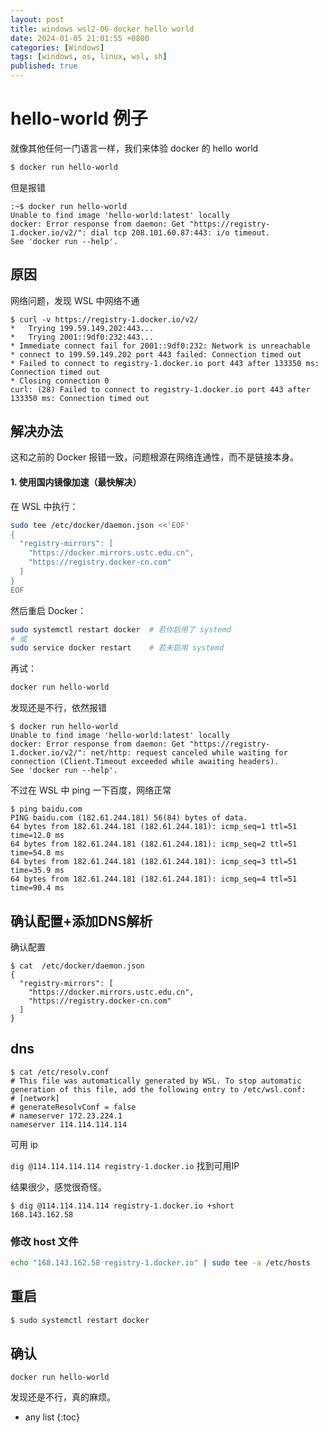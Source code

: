 ```yaml
---
layout: post
title: windows wsl2-06-docker hello world
date: 2024-01-05 21:01:55 +0800
categories: [Windows]
tags: [windows, os, linux, wsl, sh]
published: true
---
```


# hello-world 例子

就像其他任何一门语言一样，我们来体验 docker 的 hello world

```sh
$ docker run hello-world
```

但是报错

```
:~$ docker run hello-world
Unable to find image 'hello-world:latest' locally
docker: Error response from daemon: Get "https://registry-1.docker.io/v2/": dial tcp 208.101.60.87:443: i/o timeout.
See 'docker run --help'.
```

## 原因

网络问题，发现 WSL 中网络不通

```
$ curl -v https://registry-1.docker.io/v2/
*   Trying 199.59.149.202:443...
*   Trying 2001::9df0:232:443...
* Immediate connect fail for 2001::9df0:232: Network is unreachable
* connect to 199.59.149.202 port 443 failed: Connection timed out
* Failed to connect to registry-1.docker.io port 443 after 133350 ms: Connection timed out
* Closing connection 0
curl: (28) Failed to connect to registry-1.docker.io port 443 after 133350 ms: Connection timed out
```

## 解决办法

这和之前的 Docker 报错一致，问题根源在网络连通性，而不是链接本身。

#### 1. **使用国内镜像加速（最快解决）**
在 WSL 中执行：

```bash
sudo tee /etc/docker/daemon.json <<'EOF'
{
  "registry-mirrors": [
    "https://docker.mirrors.ustc.edu.cn",
    "https://registry.docker-cn.com"
  ]
}
EOF
```

然后重启 Docker：

```bash
sudo systemctl restart docker  # 若你启用了 systemd
# 或
sudo service docker restart    # 若未启用 systemd
```

再试：

```bash
docker run hello-world
```

发现还是不行，依然报错

```
$ docker run hello-world
Unable to find image 'hello-world:latest' locally
docker: Error response from daemon: Get "https://registry-1.docker.io/v2/": net/http: request canceled while waiting for connection (Client.Timeout exceeded while awaiting headers).
See 'docker run --help'.
```

不过在 WSL 中 ping 一下百度，网络正常

```
$ ping baidu.com
PING baidu.com (182.61.244.181) 56(84) bytes of data.
64 bytes from 182.61.244.181 (182.61.244.181): icmp_seq=1 ttl=51 time=12.0 ms
64 bytes from 182.61.244.181 (182.61.244.181): icmp_seq=2 ttl=51 time=54.8 ms
64 bytes from 182.61.244.181 (182.61.244.181): icmp_seq=3 ttl=51 time=35.9 ms
64 bytes from 182.61.244.181 (182.61.244.181): icmp_seq=4 ttl=51 time=90.4 ms
```

## 确认配置+添加DNS解析

确认配置

```
$ cat  /etc/docker/daemon.json
{
  "registry-mirrors": [
    "https://docker.mirrors.ustc.edu.cn",
    "https://registry.docker-cn.com"
  ]
}
```

## dns

```
$ cat /etc/resolv.conf
# This file was automatically generated by WSL. To stop automatic generation of this file, add the following entry to /etc/wsl.conf:
# [network]
# generateResolvConf = false
# nameserver 172.23.224.1
nameserver 114.114.114.114
```

可用 ip

`dig @114.114.114.114 registry-1.docker.io` 找到可用IP

结果很少，感觉很奇怪。

```
$ dig @114.114.114.114 registry-1.docker.io +short
168.143.162.58
```

### 修改 host 文件

```sh
echo "168.143.162.58 registry-1.docker.io" | sudo tee -a /etc/hosts
```

## 重启

```sh
$ sudo systemctl restart docker
```

## 确认

```
docker run hello-world
```

发现还是不行，真的麻烦。

* any list
{:toc}